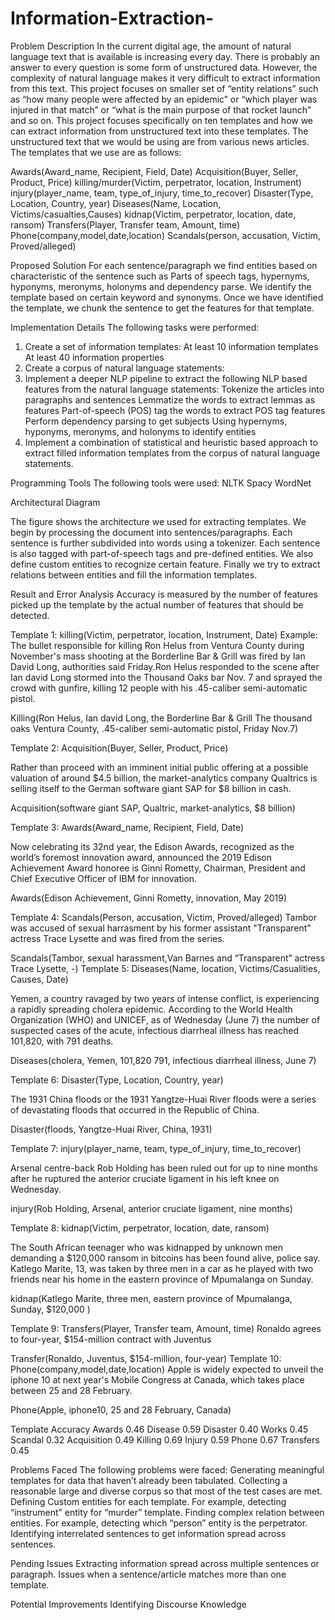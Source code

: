 # Information-Extraction-
Problem Description
In the current digital age, the amount of natural language text that is available is increasing every day. There is probably an answer to every question is some form of unstructured data. However, the complexity of natural language makes it very difficult to extract information from this text. This project focuses on smaller set of “entity relations” such as “how many people were affected by an epidemic” or “which player was injured in that match” or “what is the main purpose of that rocket launch” and so on.
This project focuses specifically on ten templates and how we can extract information from unstructured text into these templates. The unstructured text that we would be using are from various news articles. The templates that we use are as follows:
 
Awards(Award_name, Recipient, Field, Date)
Acquisition(Buyer, Seller, Product, Price)
killing/murder(Victim, perpetrator, location, Instrument)
injury(player_name, team, type_of_injury, time_to_recover)
Disaster(Type, Location, Country, year) 
Diseases(Name, Location, Victims/casualties,Causes)
kidnap(Victim, perpetrator, location, date, ransom)
Transfers(Player, Transfer team, Amount, time)
Phone(company,model,date,location)
Scandals(person, accusation, Victim, Proved/alleged) 
 
Proposed Solution
For each sentence/paragraph we find entities based on characteristic of the sentence such as Parts of speech tags, hypernyms, hyponyms, meronyms, holonyms and dependency parse. We identify the template based on certain keyword and synonyms. Once we have identified the template, we chunk the sentence to get the features for that template.

Implementation Details
The following tasks were performed:
1. 	Create a set of information templates:
At least 10 information templates
At least 40 information properties
2. 	Create a corpus of natural language statements:
3. 	Implement a deeper NLP pipeline to extract the following NLP based features from the natural language statements:
Tokenize the articles into paragraphs and sentences
Lemmatize the words to extract lemmas as features
Part-of-speech (POS) tag the words to extract POS tag features
Perform dependency parsing to get subjects
Using hypernyms, hyponyms, meronyms, and holonyms to identify entities
4. 	Implement a combination of statistical and heuristic based approach to extract filled information templates from the corpus of natural language statements.

Programming Tools
The following tools were used:
NLTK
Spacy
WordNet

Architectural Diagram

The figure shows the architecture we used for extracting templates. We begin by processing the document into sentences/paragraphs. Each sentence is further subdivided into words using a tokenizer. Each sentence is also tagged with part-of-speech tags and pre-defined entities. We also define custom entities to recognize certain feature. Finally we try to extract relations between entities and fill the information templates.
 
Result and Error Analysis
Accuracy is measured by the number of features picked up the template by the actual number of features that should be detected.



Template 1:
killing(Victim, perpetrator, location, Instrument, Date)
Example:
The bullet responsible for killing Ron Helus from Ventura County during November's mass shooting at the Borderline Bar & Grill was fired by Ian David Long, authorities said Friday.Ron Helus responded to the scene after Ian david Long stormed into the Thousand Oaks bar Nov. 7 and sprayed the crowd with gunfire, killing 12 people with his .45-caliber semi-automatic pistol.

Killing(Ron Helus, Ian david Long, the Borderline Bar & Grill The thousand oaks Ventura County, .45-caliber semi-automatic pistol, Friday Nov.7) 

Template 2:
Acquisition(Buyer, Seller, Product, Price)

Rather than proceed with an imminent initial public offering at a possible valuation of around $4.5 billion, the market-analytics company Qualtrics is selling itself to the German software giant SAP for $8 billion in cash.

Acquisition(software giant SAP, Qualtric, market-analytics, $8 billion)

Template 3:
Awards(Award_name, Recipient, Field, Date)

Now celebrating its 32nd year, the Edison Awards, recognized as the world’s foremost innovation award, announced the 2019 Edison Achievement Award honoree is Ginni Rometty, Chairman, President and Chief Executive Officer of IBM for innovation.

Awards(Edison Achievement, Ginni Rometty, innovation, May 2019)

Template 4:
Scandals(Person, accusation, Victim, Proved/alleged)
Tambor was accused of sexual harrasment by his former assistant "Transparent" actress Trace Lysette and was fired from the series.

Scandals(Tambor, sexual harassment,Van Barnes and “Transparent” actress Trace Lysette, -)
Template 5:
Diseases(Name, location, Victims/Casualities, Causes, Date)

Yemen, a country ravaged by two years of intense conflict, is experiencing a rapidly spreading cholera epidemic. According to the World Health Organization (WHO) and UNICEF, as of Wednesday (June 7) the number of suspected cases of the acute, infectious diarrheal illness has reached 101,820, with 791 deaths.

Diseases(cholera, Yemen, 101,820 791, infectious diarrheal illness, June 7)

Template 6:
Disaster(Type, Location, Country, year) 

The 1931 China floods or the 1931 Yangtze-Huai River floods were a series of devastating floods that occurred in the Republic of China. 

Disaster(floods, Yangtze-Huai River, China, 1931)

Template 7:
injury(player_name, team, type_of_injury, time_to_recover)

Arsenal centre-back Rob Holding has been ruled out for up to nine months after he ruptured the anterior cruciate ligament in his left knee on Wednesday.

injury(Rob Holding, Arsenal, anterior cruciate ligament, nine months)

Template 8:
kidnap(Victim, perpetrator, location, date, ransom)

The South African teenager who was kidnapped by unknown men demanding a $120,000 ransom in bitcoins has been found alive, police say.
Katlego Marite, 13, was taken by three men in a car as he played with two friends near his home in the eastern province of Mpumalanga on Sunday.

kidnap(Katlego Marite, three men, eastern province of Mpumalanga, Sunday, $120,000 )

Template 9:
Transfers(Player, Transfer team, Amount, time)
Ronaldo agrees to four-year, $154-million contract with Juventus

Transfer(Ronaldo, Juventus, $154-million, four-year)
Template 10:
Phone(company,model,date,location)
Apple is widely expected to unveil the iphone 10 at next year's Mobile Congress at Canada, which takes place between 25 and 28 February.

Phone(Apple, iphone10, 25 and 28 February, Canada)


Template
Accuracy
Awards
0.46
Disease
0.59
Disaster
0.40
Works
0.45
Scandal
0.32
Acquisition
0.49
Killing
0.69
Injury
0.59
Phone
0.67
Transfers
0.45

Problems Faced
The following problems were faced:
Generating meaningful templates for data that haven’t already been tabulated.
Collecting a reasonable large and diverse corpus so that most of the test cases are met.
Defining Custom entities for each template. For example, detecting “instrument” entity for “murder” template.
Finding complex relation between entities. For example, detecting which “person” entity is the perpetrator.
Identifying interrelated sentences to get information spread across sentences.

Pending Issues
Extracting information spread across multiple sentences or paragraph. 
Issues when a sentence/article matches more than one template.

Potential Improvements
Identifying Discourse Knowledge
